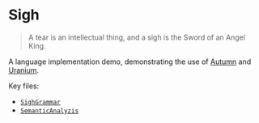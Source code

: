 # Sigh

> A tear is an intellectual thing, and a sigh is the Sword of an Angel King.

A language implementation demo, demonstrating the use of [Autumn] and [Uranium].

[Autumn]: https://github.com/norswap/autumn
[Uranium]: https://github.com/norswap/uranium

Key files:
- [`SighGrammar`](/src/norswap/lang/sigh/SighGrammar.java)
- [`SemanticAnalyzis`](/src/norswap/lang/sigh/SemanticAnalysis.java)